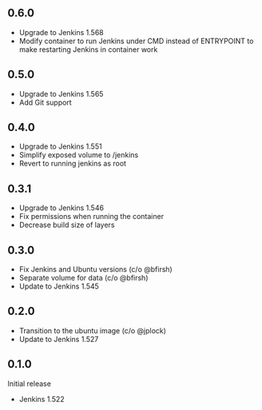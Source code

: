 ## 0.6.0
  * Upgrade to Jenkins 1.568
  * Modify container to run Jenkins under CMD instead of ENTRYPOINT to
    make restarting Jenkins in container work
## 0.5.0 
  * Upgrade to Jenkins 1.565
  * Add Git support
## 0.4.0
  * Upgrade to Jenkins 1.551
  * Simplify exposed volume to /jenkins
  * Revert to running jenkins as root

## 0.3.1
  * Upgrade to Jenkins 1.546
  * Fix permissions when running the container
  * Decrease build size of layers

## 0.3.0

  * Fix Jenkins and Ubuntu versions (c/o @bfirsh)
  * Separate volume for data (c/o @bfirsh)
  * Update to Jenkins 1.545

## 0.2.0

  * Transition to the ubuntu image (c/o @jplock)
  * Update to Jenkins 1.527

## 0.1.0

Initial release
  * Jenkins 1.522
